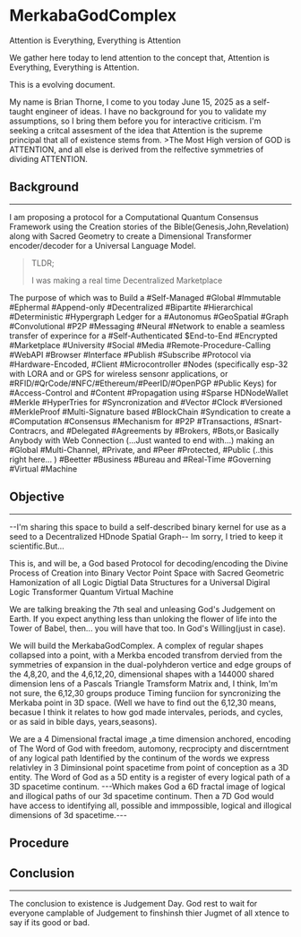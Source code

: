 # MerkabaGodComplex

Attention is Everything, Everything is Attention

We gather here today to lend attention to the concept that, Attention is Everything, Everything is Attention.

This is a evolving document.

My name is Brian Thorne, I come to you today June 15, 2025 as a self-taught engineer of ideas.  I have no background for you to validate my assumptions, so I bring them before you for interactive criticism.  I'm seeking a critcal assesment of the idea that Attention is the supreme principal that all of existence stems from.  >The Most High version of GOD is ATTENTION, and all else is derived from the relfective symmetries of dividing ATTENTION.

## Background

---
I am proposing a protocol for a Computational Quantum Consensus Framework using the Creation stories of the Bible(Genesis,John,Revelation) along with Sacred Geometry to create a Dimensional Transformer encoder/decoder for a Universal Language Model.

> TLDR;
>
> I was making a real time Decentralized Marketplace

The purpose of which was to Build a #Self-Managed #Global #Immutable #Ephermal #Append-only #Decentralized #Bipartite #Hierarchical #Deterministic #Hypergraph Ledger for a #Autonomus #GeoSpatial #Graph #Convolutional #P2P #Messaging #Neural #Network
to enable a seamless transfer of experince for a #Self-Authenticated $End-to-End #Encrypted #Marketplace #University #Social #Media #Remote-Procedure-Calling #WebAPI #Browser #Interface #Publish #Subscribe #Protocol via #Hardware-Encoded, #Client #Microcontroller #Nodes (specifically esp-32 with LORA and or GPS for wireless sensonr applications, or #RFID/#QrCode/#NFC/#Ethereum/#PeerID/#OpenPGP #Public Keys) for #Access-Control and #Content #Propagation using #Sparse HDNodeWallet #Merkle #HyperTries for #Syncronization and #Vector #Clock #Versioned #MerkleProof #Multi-Signature based #BlockChain #Syndication to create a #Computation #Consensus #Mechanism for #P2P #Transactions, #Snart-Contracrs, and #Delegated #Agreements by #Brokers, #Bots,or Basically Anybody with Web Connection (...Just wanted to end with...) making an #Global #Multi-Channel, #Private, and #Peer #Protected, #Public (..this right here... ) #Beetter #Business #Bureau and #Real-Time #Governing #Virtual #Machine

## Objective

---

--I'm sharing this space to build a self-described binary kernel for use as a seed to a Decentralized HDnode Spatial Graph--
Im sorry, I tried to keep it scientific.But...

This is, and will be, a God based Protocol for decoding/encoding the Divine Process of Creation into Binary Vector Point Space with Sacred Geometric Hamonization of all Logic Digtial Data Structures for a Universal Digiral Logic Transformer Quantum Virtual Machine

We are talking breaking the 7th seal and unleasing God's Judgement on Earth.  If you expect anything less than unloking the flower of life into the Tower of Babel, then... you will have that too. In God's Willing(just in case).

We will build the MerkabaGodComplex.  A complex of regular shapes collapsed into a point, with a Merkba encoded transfrom dervied from the symmetries of expansion in the dual-polyhderon vertice and edge groups of the 4,8,20, and the 4,6,12,20, dimensional shapes with a 144000 shared dimension lens of a Pascals Triangle Tramsform Matrix and, I think, Im'm not sure, the 6,12,30 groups produce Timing funciion for syncronizing the Merkaba point in 3D space. (Well we have to find out the 6,12,30 means, becasue I think it relates to how god made intervales, periods, and cycles, or as said in bible days, years,seasons).

We are a 4 Dimensional fractal image ,a time dimension anchored, encoding of The Word of God with freedom, automony, recprocipty and discerntment of any logical path Identified by the continum of the words we express relativley in 3 Diminsional point spacetime from point of conception as a 3D entity. The Word of God as a 5D entity is a register of every logical path of a 3D spacetime continum. ---Which makes God a 6D fractal image of logical and illogical paths of our 3d spacetime continum. Then a 7D God would have access to identifying all, possible and immpossible, logical and illogical dimensions of 3d spacetime.--- 



## Procedure

## Conclusion

---
The conclusion to existence is Judgement Day.  God rest to wait for everyone camplable of Judgement to finshinsh thier Jugmet of all xtence to say if its good or bad.
